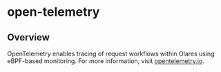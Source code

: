 # open-telemetry

## Overview

OpenTelemetry enables tracing of request workflows within Olares using eBPF-based monitoring. For more information, visit [opentelemetry.io](https://opentelemetry.io/).
